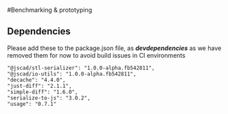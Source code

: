#Benchmarking & prototyping

## Dependencies

Please add these to the package.json file, as **_devdependencies_** as we have removed them for now to avoid build issues in CI environments

    "@jscad/stl-serializer": "1.0.0-alpha.fb542811",
    "@jscad/io-utils": "1.0.0-alpha.fb542811",
    "decache": "4.4.0",
    "just-diff": "2.1.1",
    "simple-diff": "1.6.0",
    "serialize-to-js": "3.0.2",
    "usage": "0.7.1"
